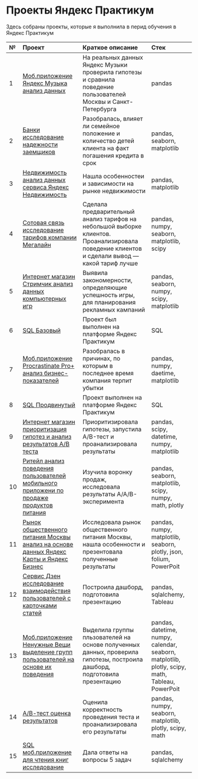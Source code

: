 # Проекты Яндекс Практикум

Здесь собраны проекты, которые я выполнила в перид обучения в Яндекс Практикум

|№|Проект|Краткое описание|Стек|
|:-|:----|:---------------|:---|
|1|[Моб.приложение Яндекс Музыка анализ данных](https://github.com/Yana-Sergeeva/yandex_pacticum_projects/blob/main/01_Моб.приложение_Яндекс_Музыка_анализ_данных/01_Моб.приложение_Яндекс_Музыка_анализ_данных.ipynb)|На реальных данных Яндекс Музыки проверила гипотезы и сравнила поведение пользователей Москвы и Санкт-Петербурга|pandas|
|2|[Банки исследование надежности заемщиков](https://github.com/Yana-Sergeeva/yandex_pacticum_projects/blob/main/02_Банки_исследование_надежности_заемщиков/02_Банки_исследование_надежности_заемщиков.ipynb)|Разобралась, влияет ли семейное положение и количество детей клиента на факт погашения кредита в срок|pandas, seaborn, matplotlib|
|3|[Недвижимость анализ данных сервиса Яндекс Недвижимость](https://github.com/Yana-Sergeeva/yandex_pacticum_projects/blob/main/03_Недвижимость_анализ_данных_сервиса_Яндекс_Недвижимость/03_Недвижимость_анализ_данных_сервиса_Яндекс_Недвижимость.ipynb)|Нашла особенностеи и зависимости на рынке недвижимости|pandas, matplotlib|
|4|[Сотовая связь исследование тарифов компании Мегалайн](https://github.com/Yana-Sergeeva/yandex_pacticum_projects/blob/main/04_%D0%A1%D0%BE%D1%82%D0%BE%D0%B2%D0%B0%D1%8F_%D1%81%D0%B2%D1%8F%D0%B7%D1%8C_%D0%B8%D1%81%D1%81%D0%BB%D0%B5%D0%B4%D0%BE%D0%B2%D0%B0%D0%BD%D0%B8%D0%B5_%D0%B4%D0%B0%D0%BD%D0%BD%D1%8B%D1%85_%D0%BA%D0%BE%D0%BC%D0%BF%D0%B0%D0%BD%D0%B8%D0%B8_%D0%9C%D0%B5%D0%B3%D0%B0%D0%BB%D0%B0%D0%B9%D0%BD/04_%D0%A1%D0%BE%D1%82%D0%BE%D0%B2%D0%B0%D1%8F_%D1%81%D0%B2%D1%8F%D0%B7%D1%8C_%D0%B8%D1%81%D1%81%D0%BB%D0%B5%D0%B4%D0%BE%D0%B2%D0%B0%D0%BD%D0%B8%D0%B5_%D1%82%D0%B0%D1%80%D0%B8%D1%84%D0%BE%D0%B2_%D0%BA%D0%BE%D0%BC%D0%BF%D0%B0%D0%BD%D0%B8%D0%B8_%D0%9C%D0%B5%D0%B3%D0%B0%D0%BB%D0%B0%D0%B9%D0%BD.ipynb)|Сделала предварительный анализ тарифов на небольшой выборке клиентов. Проанализировала поведение клиентов и сделали вывод — какой тариф лучше|pandas, numpy, seaborn, matplotlib, scipy|
|5|[Интернет магазин Стримчик анализ данных компьютерных игр](https://github.com/Yana-Sergeeva/yandex_pacticum_projects/blob/main/05_Интернет_магазин_Стримчик_анализ_данных_компьютерных_игр/05_Игры_Исследование_закономерностей_определяющих_успешность_компьютерных_игр.ipynb)|Выявила закономерности, определяющие успешность игры, для планирования рекламных кампаний|pandas, seaborn, numpy, scipy, matplotlib|
|6|[SQL Базовый](https://github.com/Yana-Sergeeva/yandex_pacticum_projects/blob/main/06_SQL_%D0%91%D0%B0%D0%B7%D0%BE%D0%B2%D1%8B%D0%B9/06_SQL_%D0%91%D0%B0%D0%B7%D0%BE%D0%B2%D1%8B%D0%B9.sql)|Проект был выполнен на платформе Яндекс Практикум|SQL|
|7|[Моб.приложение Procrastinate Pro+ анализ бизнес-показателей](https://github.com/Yana-Sergeeva/yandex_pacticum_projects/blob/main/07_Моб.приложение_Procrastinate_Pro%2B_анализ_бизнес-показателей/07_Анализ_развлекательного_приложения_Procrastinate_Pro%2B.ipynb)|Разобралась в причинах, по которым в последнее время компания терпит убытки|pandas, numpy, daetime, matplotlib|
|8|[SQL Продвинутый](https://github.com/Yana-Sergeeva/yandex_pacticum_projects/blob/main/08_SQL_Продвинутый/08_SQL_Продвинутый.sql)|Проект выполнен на платформе Яндекс Практикум|SQL|
|9|[Интернет магазин приоритизация гипотез и анализ результатов А/В теста](https://github.com/Yana-Sergeeva/yandex_pacticum_projects/blob/main/09_Интернет_магазин_приоритизация_гипотез_и_анализ_результатов_А_В_теста/09_Проверка_гипотез_для_увеличения_выручки_крупного-интернет_магазина.ipynb)|Приоритизировала гипотезы, запустила A/B-тест и проанализировала результаты|pandas, scipy, datetime, numpy, matplotlib|
|10|[Ритейл анализ поведения пользователей мобильного приложени по продаже продуктов питания](https://github.com/Yana-Sergeeva/yandex_pacticum_projects/blob/main/10_Ритейл_анализ_поведения_пользователей_мобильного_приложени_по_продаже_продуктов_питания/10_Анализ_данных_мобильного_приложения_по_продаже_продуктов_питания.ipynb)|Изучила воронку продаж, исследовала результаты А/А/В-эксперимента|pandas, seaborn, matplotlib, scipy, numpy, math, plotly|
|11|[Рынок общественного питания Москвы анализ на основе данных Яндекс Карты и Яндекс Бизнес](https://github.com/Yana-Sergeeva/yandex_pacticum_projects/blob/main/11_Рынок_общественного_питания_Москвы_анализ_на_основе_данных_Яндекс_Карты_и_Яндекс_Бизнес/11_Анализ_рынка_общественного_питания_Москвы.ipynb)|Исследовала рынок общественного питания Москвы, нашла особенности и презентовала полученные результаты|pandas, numpy, matplotlib, seaborn, plotly, json, folium, PowerPoit|
|12|[Сервис Дзен исследование взаимодействия пользователей с карточками статей](https://github.com/Yana-Sergeeva/yandex_pacticum_projects/blob/main/12_Сервис_Дзен_исследование_взаимодействия_пользователей_с_карточками_статей/12_Исследование_взаимодействия_пользователей_с_карточками_статей.ipynb)|Построила дашборд, подготовила презентацию|pandas, sqlalchemy, Tableau|
|13|[Моб.приложение Ненужные Вещи выделение групп пользователей на основе их поведения](https://github.com/Yana-Sergeeva/yandex_pacticum_projects/blob/main/13_Моб.приложение_Ненужные_Вещи_выделение_групп_пользователей_на_основе_их_поведения/13_Выделение_групп_пользователей_мобильного_приложения_Ненужные_Вещи_на_основе_их_поведения.ipynb)|Выделила группы пльзователей на основе полученных данных, проверила гипотезы, построила дашборд, подготовила презентацию|pandas, datetime, numpy, calendar, seaborn, matplotlib, plotly, scipy, math, Tableau, PowerPoit|
|14|[А/В-тест оценка результатов](https://github.com/Yana-Sergeeva/yandex_pacticum_projects/blob/main/14_А_В_тест_оценка_результатов/14_А_В_тест.ipynb)|Оценила корректность проведения теста и проанализировала его результаты|pandas, numpy, seaborn, matplotlib, plotly, scipy, math|
|15|[SQL моб.приложение для чтения книг исследование](https://github.com/Yana-Sergeeva/yandex_pacticum_projects/blob/main/15_SQL_моб.приложение_для_чтения_книг_исследование/15_SQL_исследование%20данных%20_мобильного_приложения_для_чтения_книг.ipynb)|Дала ответы на вопросы 5 задач|pandas, sqlalchemy|
